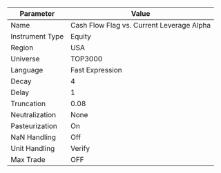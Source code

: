 | Parameter         | Value                                  |
|-------------------|------------------------------------------|
| Name              | Cash Flow Flag vs. Current Leverage Alpha |
| Instrument Type   | Equity                                 |
| Region            | USA                                    |
| Universe          | TOP3000                                |
| Language          | Fast Expression                        |
| Decay             | 4                                      |
| Delay             | 1                                      |
| Truncation        | 0.08                                   |
| Neutralization    | None                                   |
| Pasteurization    | On                                     |
| NaN Handling      | Off                                    |
| Unit Handling     | Verify                                 |
| Max Trade         | OFF                                    |
